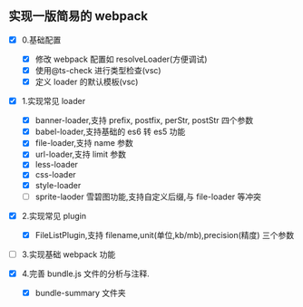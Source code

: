 ## 实现一版简易的 webpack

- [x] 0.基础配置

  - [x] 修改 webpack 配置如 resolveLoader(方便调试)
  - [x] 使用@ts-check 进行类型检查(vsc)
  - [x] 定义 loader 的默认模板(vsc)

- [x] 1.实现常见 loader

  - [x] banner-loader,支持 prefix, postfix, perStr, postStr 四个参数
  - [x] babel-loader,支持基础的 es6 转 es5 功能
  - [x] file-loader,支持 name 参数
  - [x] url-loader,支持 limit 参数
  - [x] less-loader
  - [x] css-loader
  - [x] style-loader
  - [ ] sprite-laoder 雪碧图功能,支持自定义后缀,与 file-loader 等冲突

- [x] 2.实现常见 plugin

  - [x] FileListPlugin,支持 filename,unit(单位,kb/mb),precision(精度) 三个参数

- [ ] 3.实现基础 webpack 功能
- [x] 4.完善 bundle.js 文件的分析与注释.
  - [x] bundle-summary 文件夹
